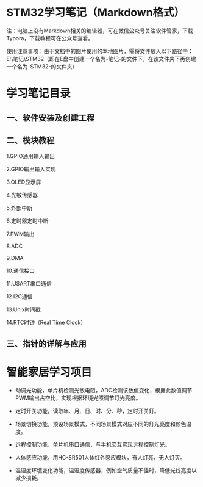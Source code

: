 # STM32学习笔记（Markdown格式）
注：电脑上没有Markdown相关的编辑器，可在微信公众号关注软件管家，下载Typora，下载教程可在公众号查看。

使用注意事项：由于文档中的图片使用的本地图片，需将文件放入以下路径中：
  E:\笔记\STM32（即在E盘中创建一个名为-笔记-的文件下，在该文件夹下再创建一个名为-STM32-的文件夹）

# 学习笔记目录
一、软件安装及创建工程
-
二、模块教程
-
1.GPIO通用输入输出

2.GPIO输出输入实现

3.OLED显示屏

4.光敏传感器

5.外部中断

6.定时器定时中断

7.PWM输出

8.ADC

9.DMA

10.通信接口

11.USART串口通信

12.I2C通信

13.Unix时间戳

14.RTC时钟（Real Time Clock）

三、指针的详解与应用
-
# 智能家居学习项目
- 动调光功能，单片机检测光敏电阻，ADC检测该数值变化，根据此数值调节PWM输出占空比，实现根据环境光照调节灯光亮度。

- 定时开关功能，读取年、月、日、时、分、秒，定时开关灯。

- 场景切换功能，预设场景模式，不同场景模式对应不同的灯光亮度和颜色温度。

- 远程控制功能，单片机串口通信，与手机交互实现远程控制灯光。

- 人体感应功能，用HC-SR501人体红外感应模块，有人灯亮，无人灯灭。

- 温湿度环境变化功能，温湿度传感器，例如空气质量不佳时，降低光线亮度以减少损耗。

